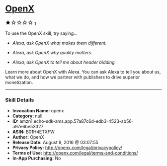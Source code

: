 # [OpenX](http://alexa.amazon.com/#skills/amzn1.echo-sdk-ams.app.57a87c6d-edb3-4523-ab56-a97e6be53327)
![1 stars](../../images/ic_star_black_18dp_1x.png)![1 stars](../../images/ic_star_border_black_18dp_1x.png)![1 stars](../../images/ic_star_border_black_18dp_1x.png)![1 stars](../../images/ic_star_border_black_18dp_1x.png)![1 stars](../../images/ic_star_border_black_18dp_1x.png) 1

To use the OpenX skill, try saying...

* *Alexa, ask OpenX what makes them different.*

* *Alexa, ask OpenX why quality matters.*

* *Alexa, ask OpenX to tell me about header bidding.*

Learn more about OpenX with Alexa. You can ask Alexa to tell you about us, what we do, and how we partner with publishers to drive superior monetization.

***

### Skill Details

* **Invocation Name:** openx
* **Category:** null
* **ID:** amzn1.echo-sdk-ams.app.57a87c6d-edb3-4523-ab56-a97e6be53327
* **ASIN:** B01H4ETXFW
* **Author:** OpenX
* **Release Date:** August 8, 2016 @ 03:07:55
* **Privacy Policy:** http://openx.com/legal/privacypolicy/
* **Terms of Use:** http://openx.com/legal/terms-and-conditions/
* **In-App Purchasing:** No
